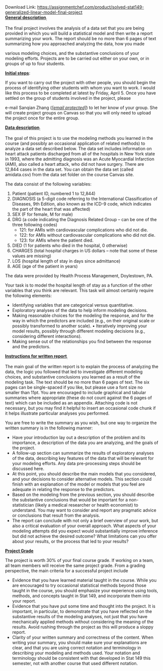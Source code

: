 Download Link: https://assignmentchef.com/product/solved-stat149-generalized-linear-model-final-project
<br>
<strong><u>General description</u></strong><sub>:</sub>

The final project involves the analysis of a data set that you are being provided in which you will build a statistical model and then write a report summarizing your work. The report should be no more than 6 pages of text summarizing how you approached analyzing the data, how you made

various modeling choices, and the substantive conclusions of your modeling efforts. Projects are to be carried out either on your own, or in groups of up to four students.

<strong><u>Initial steps</u></strong>:

If you want to carry out the project with other people, you should begin the process of identifying other students with whom you want to work. I would like this process to be completed at latest by Friday, April 5. Once you have settled on the group of students involved in the project, please

e-mail Sanqian Zhang (<em><a href="/cdn-cgi/l/email-protection" class="__cf_email__" data-cfemail="dba8bab5aab2bab5a1b3bab5bc9bbcf5b3baa9adbaa9bff5bebfae">[email protected]</a></em>) to let her know of your group. She will create project groups on Canvas so that you will only need to upload the project once for the entire group.

<strong><u>Data description</u></strong><sub>:</sub>

The goal of this project is to use the modeling methods you learned in the course (and possibly an occasional application of related methods) to analyze a data set described below. The data set includes information on heart attack patients discharged from all of the hospitals in New York state in 1993, where the admitting diagnosis was an Acute Myocardial Infarction (AMI), also called a heart attack, who did not have surgery. There are 12,844 cases in the data set. You can obtain the data set (called amidata.csv) from the data set folder on the course Canvas site.

The data consist of the following variables:

<ol>

 <li>Patient (patient ID, numbered 1 to 12,844)</li>

 <li>DIAGNOSIS (a 5-digit code referring to the International Classification of Diseases, 9th Edition, also known as the ICD-9 code, which indicates the part of the heart that was affected)</li>

 <li>SEX (F for female, M for male)</li>

 <li>DRG (a code indicating the Diagnosis Related Group – can be one of the three following codes)

  <ul>

   <li>121: for AMIs with cardiovascular complications who did not die.</li>

   <li>122: for AMIs without cardiovascular complications who did not die.</li>

   <li>123: for AMIs where the patient died.</li>

  </ul></li>

 <li>DIED (1 for patients who died in the hospital, 0 otherwise)</li>

 <li>CHARGES (total hospital charges in US dollars – note that some of these values are missing)</li>

 <li>LOS (hospital length of stay in days since admittance)</li>

 <li>AGE (age of the patient in years)</li>

</ol>

The data were provided by Health Process Management, Doylestown, PA.

Your task is to model the hospital length of stay as a function of the other variables that you think are relevant. This task will almost certainly require the following elements:

<ul>

 <li>Identifying variables that are categorical versus quantitative.</li>

 <li>Exploratory analyses of the data to help inform modeling decisions.</li>

 <li>Making reasonable choices for the modeling the response, and for the way in which the predictors are included (e.g., on their original scale or possibly transformed to another scale). • Iteratively improving your model results, possibly through different modeling decisions (e.g., considering different interactions).</li>

 <li>Making sense out of the relationships you find between the response and the predictors.</li>

</ul>

<strong><u>Instructions for written report</u></strong><sub>:</sub>

The main goal of the written report is to explain the process of analyzing the data, the logic you followed that led to investigate different modeling choices, and substantive conclusions you learned as a result of the modeling task. The text should be no more than 6 pages of text. The six pages can be single-spaced if you like, but please use a font size no smaller than 11pt. You are encouraged to include graphical and tabular summaries where appropriate (these do not count against the 6 pages of text) which can be included as an appendix. Attaching code is not necessary, but you may find it helpful to insert an occasional code chunk if it helps illustrate particular analyses you performed.

You are free to write the summary as you wish, but one way to organize the written summary is in the following manner:

<ul>

 <li>Have your introduction lay out a description of the problem and its importance, a description of the data you are analyzing, and the goals of the project.</li>

 <li>A follow-up section can summarize the results of exploratory analyses of the data, describing key features of the data that will be relevant for your modeling efforts. Any data pre-processing steps should be discussed here.</li>

 <li>At this point, you should describe the main models that you considered, and your decisions to consider alternative models. This section could finish with an explanation of the model or models that you feel are adequate in relating the response to the predictors.</li>

 <li>Based on the modeling from the previous section, you should describe the substantive conclusions that would be important for a non-statistician (likely a medical researcher or health economist) to understand. You may want to consider and report any pragmatic advice or conclusions that result from the analysis.</li>

 <li>The report can conclude with not only a brief overview of your work, but also a critical evaluation of your overall approach. What aspects of your modeling attempts did you expect would substantially improve inference but did not achieve the desired outcome? What limitations can you offer about your results, or the process that led to your results?</li>

</ul>

<strong><u>Project Grade</u></strong>

The project is worth 30% of your final course grade. If working on a team, all team members will receive the same project grade. From a grading perspective, the main criteria for a successful project include

<ul>

 <li>Evidence that you have learned material taught in the course. While you are encouraged to try occasional statistical methods beyond those taught in the course, you should emphasize your experience using tools, methods, and concepts taught in Stat 149, and incorporate them into your report.</li>

 <li>Evidence that you have put some time and thought into the project. It is important, in particular, to demonstrate that you have reflected on the substantive results of the modeling analyses, not just that you have mechanically applied methods without considering the meaning of the results. Avoid rushing through the project as this will produce a sloppy report.</li>

 <li>Clarity of your written summary and correctness of the content. When writing your summary, you should make sure your explanations are clear, and that you are using correct notation and terminology in describing your modeling and methods used. Your notation and terminology should be consistent with that developed in Stat 149 this semester, not with another course that used different notation.</li>

</ul>